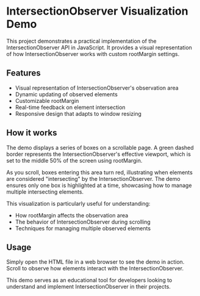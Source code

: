 # IntersectionObserver Visualization Demo

This project demonstrates a practical implementation of the IntersectionObserver API in JavaScript. It provides a visual representation of how IntersectionObserver works with custom rootMargin settings.

## Features

- Visual representation of IntersectionObserver's observation area
- Dynamic updating of observed elements
- Customizable rootMargin
- Real-time feedback on element intersection
- Responsive design that adapts to window resizing

## How it works

The demo displays a series of boxes on a scrollable page. A green dashed border represents the IntersectionObserver's effective viewport, which is set to the middle 50% of the screen using rootMargin.

As you scroll, boxes entering this area turn red, illustrating when elements are considered "intersecting" by the IntersectionObserver. The demo ensures only one box is highlighted at a time, showcasing how to manage multiple intersecting elements.

This visualization is particularly useful for understanding:
- How rootMargin affects the observation area
- The behavior of IntersectionObserver during scrolling
- Techniques for managing multiple observed elements

## Usage

Simply open the HTML file in a web browser to see the demo in action. Scroll to observe how elements interact with the IntersectionObserver.

This demo serves as an educational tool for developers looking to understand and implement IntersectionObserver in their projects.
